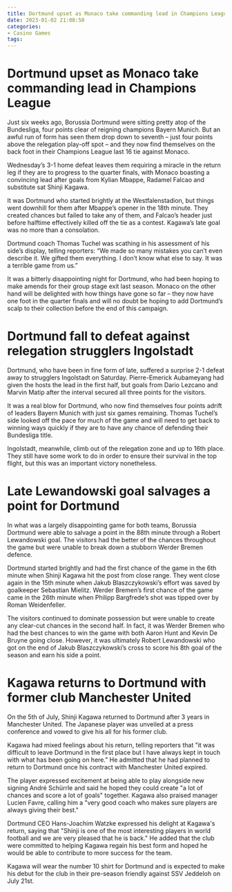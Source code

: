 ```yaml
---
title: Dortmund upset as Monaco take commanding lead in Champions League
date: 2023-01-02 21:08:50
categories:
- Casino Games
tags:
---
```



#  Dortmund upset as Monaco take commanding lead in Champions League

Just six weeks ago, Borussia Dortmund were sitting pretty atop of the Bundesliga, four points clear of reigning champions Bayern Munich. But an awful run of form has seen them drop down to seventh – just four points above the relegation play-off spot – and they now find themselves on the back foot in their Champions League last 16 tie against Monaco.

 Wednesday’s 3-1 home defeat leaves them requiring a miracle in the return leg if they are to progress to the quarter finals, with Monaco boasting a convincing lead after goals from Kylian Mbappe, Radamel Falcao and substitute sat Shinji Kagawa.

It was Dortmund who started brightly at the Westfalenstadion, but things went downhill for them after Mbappe’s opener in the 18th minute. They created chances but failed to take any of them, and Falcao’s header just before halftime effectively killed off the tie as a contest. Kagawa’s late goal was no more than a consolation.

Dortmund coach Thomas Tuchel was scathing in his assessment of his side’s display, telling reporters: “We made so many mistakes you can’t even describe it. We gifted them everything. I don’t know what else to say. It was a terrible game from us.”

It was a bitterly disappointing night for Dortmund, who had been hoping to make amends for their group stage exit last season. Monaco on the other hand will be delighted with how things have gone so far – they now have one foot in the quarter finals and will no doubt be hoping to add Dortmund’s scalp to their collection before the end of this campaign.

#  Dortmund fall to defeat against relegation strugglers Ingolstadt

Dortmund, who have been in fine form of late, suffered a surprise 2-1 defeat away to strugglers Ingolstadt on Saturday. Pierre-Emerick Aubameyang had given the hosts the lead in the first half, but goals from Dario Lezcano and Marvin Matip after the interval secured all three points for the visitors.

It was a real blow for Dortmund, who now find themselves four points adrift of leaders Bayern Munich with just six games remaining. Thomas Tuchel’s side looked off the pace for much of the game and will need to get back to winning ways quickly if they are to have any chance of defending their Bundesliga title.

Ingolstadt, meanwhile, climb out of the relegation zone and up to 16th place. They still have some work to do in order to ensure their survival in the top flight, but this was an important victory nonetheless.

#  Late Lewandowski goal salvages a point for Dortmund

In what was a largely disappointing game for both teams, Borussia Dortmund were able to salvage a point in the 88th minute through a Robert Lewandowski goal. The visitors had the better of the chances throughout the game but were unable to break down a stubborn Werder Bremen defence.

Dortmund started brightly and had the first chance of the game in the 6th minute when Shinji Kagawa hit the post from close range. They went close again in the 15th minute when Jakub Blaszczykowski’s effort was saved by goalkeeper Sebastian Mielitz. Werder Bremen’s first chance of the game came in the 26th minute when Philipp Bargfrede’s shot was tipped over by Roman Weidenfeller.

The visitors continued to dominate possession but were unable to create any clear-cut chances in the second half. In fact, it was Werder Bremen who had the best chances to win the game with both Aaron Hunt and Kevin De Bruyne going close. However, it was ultimately Robert Lewandowski who got on the end of Jakub Blaszczykowski’s cross to score his 8th goal of the season and earn his side a point.

#  Kagawa returns to Dortmund with former club Manchester United

On the 5th of July, Shinji Kagawa returned to Dortmund after 3 years in Manchester United. The Japanese player was unveiled at a press conference and vowed to give his all for his former club. 

Kagawa had mixed feelings about his return, telling reporters that "it was difficult to leave Dortmund in the first place but I have always kept in touch with what has been going on here." He admitted that he had planned to return to Dortmund once his contract with Manchester United expired. 

The player expressed excitement at being able to play alongside new signing André Schürrle and said he hoped they could create "a lot of chances and score a lot of goals" together. Kagawa also praised manager Lucien Favre, calling him a "very good coach who makes sure players are always giving their best." 

Dortmund CEO Hans-Joachim Watzke expressed his delight at Kagawa's return, saying that "Shinji is one of the most interesting players in world football and we are very pleased that he is back." He added that the club were committed to helping Kagawa regain his best form and hoped he would be able to contribute to more success for the team. 

Kagawa will wear the number 10 shirt for Dortmund and is expected to make his debut for the club in their pre-season friendly against SSV Jeddeloh on July 21st.